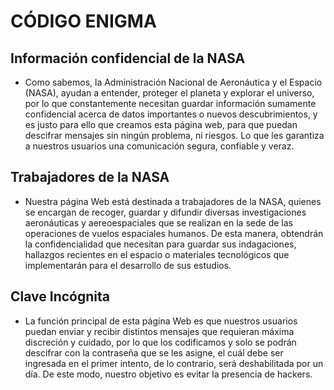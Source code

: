 # CÓDIGO ENIGMA
## Información confidencial de la NASA
* Como sabemos, la Administración Nacional de Aeronáutica y el Espacio (NASA), ayudan a entender, proteger el planeta y explorar el universo, por lo que constantemente necesitan guardar información sumamente confidencial acerca de datos importantes o nuevos descubrimientos, y es justo para ello que creamos esta página web, para que puedan descifrar mensajes sin ningún problema, ni riesgos. Lo que les garantiza a nuestros usuarios una comunicación segura, confiable y veraz.
## Trabajadores de la NASA
* Nuestra página Web está destinada a trabajadores de la NASA, quienes se encargan de recoger, guardar y difundir diversas investigaciones aeronáuticas y aereoespaciales que se realizan en la sede de las operaciones de vuelos espaciales humanos. De esta manera, obtendrán la confidencialidad que necesitan para guardar sus indagaciones, hallazgos recientes en el espacio o materiales tecnológicos que implementarán para el desarrollo de sus estudios.
## Clave Incógnita
* La función principal de esta página Web es que nuestros usuarios puedan enviar y recibir distintos mensajes que requieran máxima discreción y cuidado, por lo que los codificamos y solo se podrán descifrar con la contraseña que se les asigne, el cuál debe ser ingresada en el primer intento, de lo contrario, será deshabilitada por un día. De este modo, nuestro objetivo es evitar la presencia de hackers.
## 
